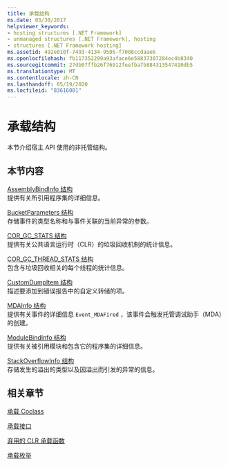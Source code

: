 ```yaml
---
title: 承载结构
ms.date: 03/30/2017
helpviewer_keywords:
- hosting structures [.NET Framework]
- unmanaged structures [.NET Framework], hosting
- structures [.NET Framework hosting]
ms.assetid: 492e010f-7493-4134-9505-f7008ccdaae6
ms.openlocfilehash: fb117352299a93aface6e58837307284ec4b8340
ms.sourcegitcommit: 27db07ffb26f76912feefba7b884313547410db5
ms.translationtype: MT
ms.contentlocale: zh-CN
ms.lasthandoff: 05/19/2020
ms.locfileid: "83616081"
---
```

# <a name="hosting-structures"></a>承载结构
本节介绍宿主 API 使用的非托管结构。  
  
## <a name="in-this-section"></a>本节内容  
 [AssemblyBindInfo 结构](assemblybindinfo-structure.md)  
 提供有关所引用程序集的详细信息。  
  
 [BucketParameters 结构](bucketparameters-structure.md)  
 存储事件的类型名称和与事件关联的当前异常的参数。  
  
 [COR_GC_STATS 结构](cor-gc-stats-structure.md)  
 提供有关公共语言运行时（CLR）的垃圾回收机制的统计信息。  
  
 [COR_GC_THREAD_STATS 结构](cor-gc-thread-stats-structure.md)  
 包含与垃圾回收相关的每个线程的统计信息。  
  
 [CustomDumpItem 结构](customdumpitem-structure.md)  
 描述要添加到错误报告中的自定义转储的项。  
  
 [MDAInfo 结构](mdainfo-structure.md)  
 提供有关事件的详细信息 `Event_MDAFired` ，该事件会触发托管调试助手（MDA）的创建。  
  
 [ModuleBindInfo 结构](modulebindinfo-structure.md)  
 提供有关被引用模块和包含它的程序集的详细信息。  
  
 [StackOverflowInfo 结构](stackoverflowinfo-structure.md)  
 存储发生的溢出的类型以及因溢出而引发的异常的信息。  
  
## <a name="related-sections"></a>相关章节  
 [承载 Coclass](hosting-coclasses.md)  
  
 [承载接口](hosting-interfaces.md)  
  
 [弃用的 CLR 承载函数](deprecated-clr-hosting-functions.md)  
  
 [承载枚举](hosting-enumerations.md)

